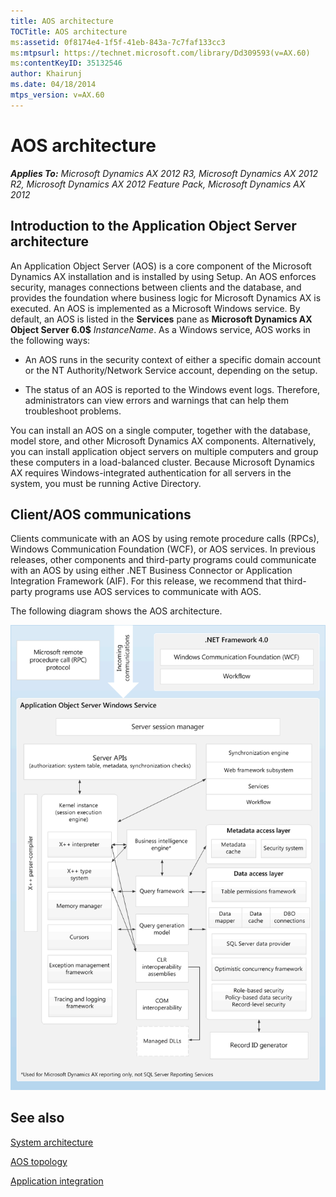 ```yaml
---
title: AOS architecture
TOCTitle: AOS architecture
ms:assetid: 0f8174e4-1f5f-41eb-843a-7c7faf133cc3
ms:mtpsurl: https://technet.microsoft.com/library/Dd309593(v=AX.60)
ms:contentKeyID: 35132546
author: Khairunj
ms.date: 04/18/2014
mtps_version: v=AX.60
---
```


# AOS architecture 


_**Applies To:** Microsoft Dynamics AX 2012 R3, Microsoft Dynamics AX 2012 R2, Microsoft Dynamics AX 2012 Feature Pack, Microsoft Dynamics AX 2012_

## Introduction to the Application Object Server architecture

An Application Object Server (AOS) is a core component of the Microsoft Dynamics AX installation and is installed by using Setup. An AOS enforces security, manages connections between clients and the database, and provides the foundation where business logic for Microsoft Dynamics AX is executed. An AOS is implemented as a Microsoft Windows service. By default, an AOS is listed in the **Services** pane as **Microsoft Dynamics AX Object Server 6.0$** *InstanceName*. As a Windows service, AOS works in the following ways:

  - An AOS runs in the security context of either a specific domain account or the NT Authority/Network Service account, depending on the setup.

  - The status of an AOS is reported to the Windows event logs. Therefore, administrators can view errors and warnings that can help them troubleshoot problems.

You can install an AOS on a single computer, together with the database, model store, and other Microsoft Dynamics AX components. Alternatively, you can install application object servers on multiple computers and group these computers in a load-balanced cluster. Because Microsoft Dynamics AX requires Windows-integrated authentication for all servers in the system, you must be running Active Directory.

## Client/AOS communications

Clients communicate with an AOS by using remote procedure calls (RPCs), Windows Communication Foundation (WCF), or AOS services. In previous releases, other components and third-party programs could communicate with an AOS by using either .NET Business Connector or Application Integration Framework (AIF). For this release, we recommend that third-party programs use AOS services to communicate with AOS.

The following diagram shows the AOS architecture.

![Application Object Server](images/Dd309593.AOS(AX.60).gif "Application Object Server")

## See also

[System architecture](system-architecture.md)

[AOS topology](aos-topology.md)

[Application integration](application-integration.md)

  


